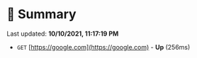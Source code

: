 # 📖 Summary
Last updated: **10/10/2021, 11:17:19 PM**

- `GET` [https://google.com](https://google.com) - **Up** (256ms)
